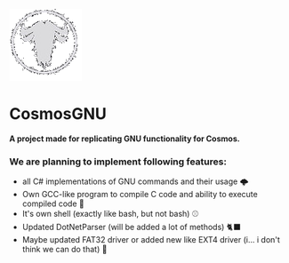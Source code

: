 ![CosmosGNU](/gitpics/logobitch.png#gh-dark-mode-only)
# CosmosGNU
**A project made for replicating GNU functionality for Cosmos.**
### We are planning to implement following features:
- all C# implementations of GNU commands and their usage 🌩️
- Own GCC-like program to compile C code and ability to execute compiled code 🤔
- It's own shell (exactly like bash, but not bash) ⚾
- Updated DotNetParser (will be added a lot of methods) 🐈‍⬛
- Maybe updated FAT32 driver or added new like EXT4 driver (i... i don't think we can do that) 🙉
